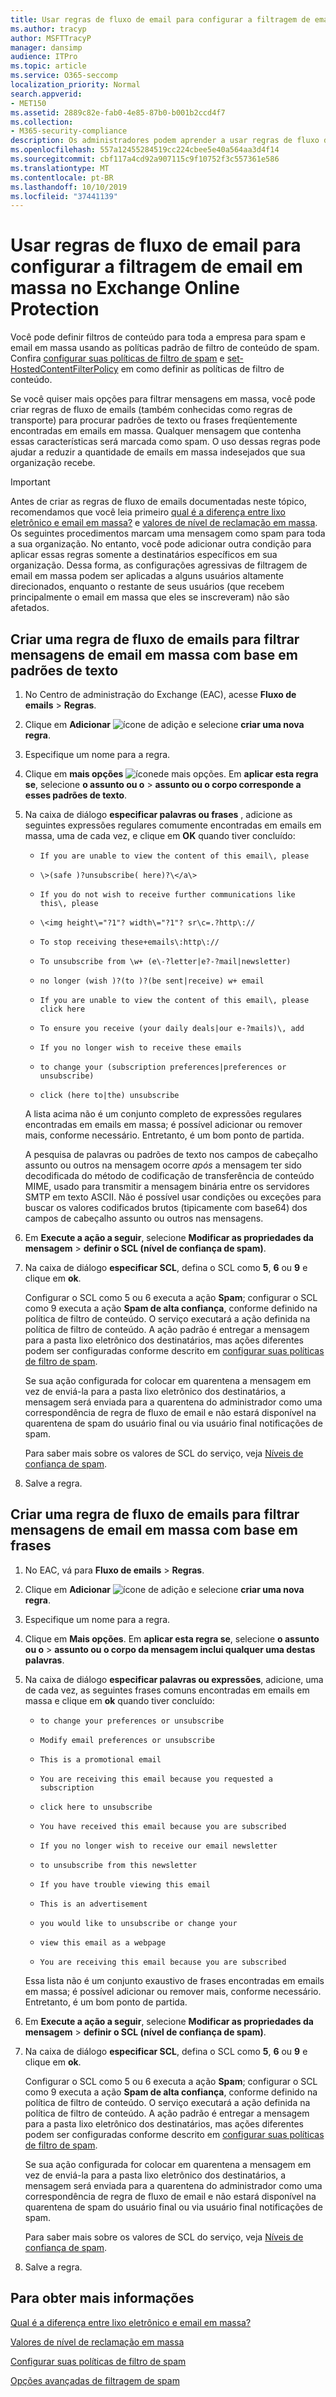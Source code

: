 ```yaml
---
title: Usar regras de fluxo de email para configurar a filtragem de email em massa no Exchange Online Protection
ms.author: tracyp
author: MSFTTracyP
manager: dansimp
audience: ITPro
ms.topic: article
ms.service: O365-seccomp
localization_priority: Normal
search.appverid:
- MET150
ms.assetid: 2889c82e-fab0-4e85-87b0-b001b2ccd4f7
ms.collection:
- M365-security-compliance
description: Os administradores podem aprender a usar regras de fluxo de email no Exchange Online Protection para filtragem de email em massa.
ms.openlocfilehash: 557a12455284519cc224cbee5e40a564aa3d4f14
ms.sourcegitcommit: cbf117a4cd92a907115c9f10752f3c557361e586
ms.translationtype: MT
ms.contentlocale: pt-BR
ms.lasthandoff: 10/10/2019
ms.locfileid: "37441139"
---
```

# <a name="use-mail-flow-rules-to-configure-bulk-email-filtering-in-exchange-online-protection"></a>Usar regras de fluxo de email para configurar a filtragem de email em massa no Exchange Online Protection

Você pode definir filtros de conteúdo para toda a empresa para spam e email em massa usando as políticas padrão de filtro de conteúdo de spam. Confira [configurar suas políticas de filtro de spam](configure-your-spam-filter-policies.md) e [set-HostedContentFilterPolicy](https://docs.microsoft.com/powershell/module/exchange/antispam-antimalware/Set-HostedContentFilterPolicy?view=exchange-ps) em como definir as políticas de filtro de conteúdo.

Se você quiser mais opções para filtrar mensagens em massa, você pode criar regras de fluxo de emails (também conhecidas como regras de transporte) para procurar padrões de texto ou frases freqüentemente encontradas em emails em massa. Qualquer mensagem que contenha essas características será marcada como spam. O uso dessas regras pode ajudar a reduzir a quantidade de emails em massa indesejados que sua organização recebe.

> [!IMPORTANT]
> Antes de criar as regras de fluxo de emails documentadas neste tópico, recomendamos que você leia primeiro [qual é a diferença entre lixo eletrônico e email em massa?](what-s-the-difference-between-junk-email-and-bulk-email.md) e [valores de nível de reclamação em massa](bulk-complaint-level-values.md).<br>
> Os seguintes procedimentos marcam uma mensagem como spam para toda a sua organização. No entanto, você pode adicionar outra condição para aplicar essas regras somente a destinatários específicos em sua organização. Dessa forma, as configurações agressivas de filtragem de email em massa podem ser aplicadas a alguns usuários altamente direcionados, enquanto o restante de seus usuários (que recebem principalmente o email em massa que eles se inscreveram) não são afetados.

## <a name="create-a-mail-flow-rule-to-filter-bulk-email-messages-based-on-text-patterns"></a>Criar uma regra de fluxo de emails para filtrar mensagens de email em massa com base em padrões de texto

1. No Centro de administração do Exchange (EAC), acesse **Fluxo de emails** \> **Regras**.

2. Clique em **Adicionar** ![ícone](../media/ITPro-EAC-AddIcon.gif) de adição e selecione **criar uma nova regra**.

3. Especifique um nome para a regra.

4. Clique em **mais opções** ![ícone](../media/ITPro-EAC-MoreOptionsIcon.png)de mais opções. Em **aplicar esta regra se**, selecione **o assunto ou o** \> **assunto ou o corpo corresponde a esses padrões de texto**.

5. Na caixa de diálogo **especificar palavras ou frases** , adicione as seguintes expressões regulares comumente encontradas em emails em massa, uma de cada vez, e clique em **OK** quando tiver concluído:

   - `If you are unable to view the content of this email\, please`

   - `\>(safe )?unsubscribe( here)?\</a\>`

   - `If you do not wish to receive further communications like this\, please`

   - `\<img height\="?1"? width\="?1"? sr\c=.?http\://`

   - `To stop receiving these+emails\:http\://`

   - `To unsubscribe from \w+ (e\-?letter|e?-?mail|newsletter)`

   - `no longer (wish )?(to )?(be sent|receive) w+ email`

   - `If you are unable to view the content of this email\, please click here`

   - `To ensure you receive (your daily deals|our e-?mails)\, add`

   - `If you no longer wish to receive these emails`

   - `to change your (subscription preferences|preferences or unsubscribe)`

   - `click (here to|the) unsubscribe`

   A lista acima não é um conjunto completo de expressões regulares encontradas em emails em massa; é possível adicionar ou remover mais, conforme necessário. Entretanto, é um bom ponto de partida.

   A pesquisa de palavras ou padrões de texto nos campos de cabeçalho assunto ou outros na mensagem ocorre *após* a mensagem ter sido decodificada do método de codificação de transferência de conteúdo MIME, usado para transmitir a mensagem binária entre os servidores SMTP em texto ASCII. Não é possível usar condições ou exceções para buscar os valores codificados brutos (tipicamente com base64) dos campos de cabeçalho assunto ou outros nas mensagens.

6. Em **Execute a ação a seguir**, selecione **Modificar as propriedades da mensagem** \> **definir o SCL (nível de confiança de spam)**.

7. Na caixa de diálogo **especificar SCL**, defina o SCL como **5**, **6** ou **9** e clique em **ok**.

   Configurar o SCL como 5 ou 6 executa a ação **Spam**; configurar o SCL como 9 executa a ação **Spam de alta confiança**, conforme definido na política de filtro de conteúdo. O serviço executará a ação definida na política de filtro de conteúdo. A ação padrão é entregar a mensagem para a pasta lixo eletrônico dos destinatários, mas ações diferentes podem ser configuradas conforme descrito em [configurar suas políticas de filtro de spam](configure-your-spam-filter-policies.md).

   Se sua ação configurada for colocar em quarentena a mensagem em vez de enviá-la para a pasta lixo eletrônico dos destinatários, a mensagem será enviada para a quarentena do administrador como uma correspondência de regra de fluxo de email e não estará disponível na quarentena de spam do usuário final ou via usuário final notificações de spam.

   Para saber mais sobre os valores de SCL do serviço, veja [Níveis de confiança de spam](spam-confidence-levels.md).

8. Salve a regra.

## <a name="create-a-mail-flow-rule-to-filter-bulk-email-messages-based-on-phrases"></a>Criar uma regra de fluxo de emails para filtrar mensagens de email em massa com base em frases

1. No EAC, vá para **Fluxo de emails** \> **Regras**.

2. Clique em **Adicionar** ![ícone](../media/ITPro-EAC-AddIcon.gif) de adição e selecione **criar uma nova regra**.

3. Especifique um nome para a regra.

4. Clique em **Mais opções**. Em **aplicar esta regra se**, selecione **o assunto ou o** \> **assunto ou o corpo da mensagem inclui qualquer uma destas palavras**.

5. Na caixa de diálogo **especificar palavras ou expressões**, adicione, uma de cada vez, as seguintes frases comuns encontradas em emails em massa e clique em **ok** quando tiver concluído:

   - `to change your preferences or unsubscribe`

   - `Modify email preferences or unsubscribe`

   - `This is a promotional email`

   - `You are receiving this email because you requested a subscription`

   - `click here to unsubscribe`

   - `You have received this email because you are subscribed`

   - `If you no longer wish to receive our email newsletter`

   - `to unsubscribe from this newsletter`

   - `If you have trouble viewing this email`

   - `This is an advertisement`

   - `you would like to unsubscribe or change your`

   - `view this email as a webpage`

   - `You are receiving this email because you are subscribed`

   Essa lista não é um conjunto exaustivo de frases encontradas em emails em massa; é possível adicionar ou remover mais, conforme necessário. Entretanto, é um bom ponto de partida.

6. Em **Execute a ação a seguir**, selecione **Modificar as propriedades da mensagem** \> **definir o SCL (nível de confiança de spam)**.

7. Na caixa de diálogo **especificar SCL**, defina o SCL como **5**, **6** ou **9** e clique em **ok**.

   Configurar o SCL como 5 ou 6 executa a ação **Spam**; configurar o SCL como 9 executa a ação **Spam de alta confiança**, conforme definido na política de filtro de conteúdo. O serviço executará a ação definida na política de filtro de conteúdo. A ação padrão é entregar a mensagem para a pasta lixo eletrônico dos destinatários, mas ações diferentes podem ser configuradas conforme descrito em [configurar suas políticas de filtro de spam](configure-your-spam-filter-policies.md).

   Se sua ação configurada for colocar em quarentena a mensagem em vez de enviá-la para a pasta lixo eletrônico dos destinatários, a mensagem será enviada para a quarentena do administrador como uma correspondência de regra de fluxo de email e não estará disponível na quarentena de spam do usuário final ou via usuário final notificações de spam.

   Para saber mais sobre os valores de SCL do serviço, veja [Níveis de confiança de spam](spam-confidence-levels.md).

8. Salve a regra.

## <a name="for-more-information"></a>Para obter mais informações

[Qual é a diferença entre lixo eletrônico e email em massa?](what-s-the-difference-between-junk-email-and-bulk-email.md)

[Valores de nível de reclamação em massa](bulk-complaint-level-values.md)

[Configurar suas políticas de filtro de spam](configure-your-spam-filter-policies.md)

[Opções avançadas de filtragem de spam](advanced-spam-filtering-asf-options.md)
